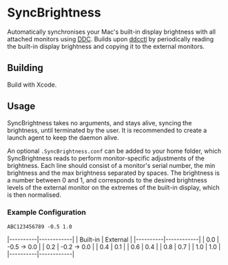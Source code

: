 # SyncBrightness

Automatically synchronises your Mac's built-in display brightness with all attached monitors using [DDC](https://en.wikipedia.org/wiki/Display_Data_Channel). Builds upon [ddcctl](kfix/ddcctl) by periodically reading the built-in display brightness and copying it to the external monitors.

## Building

Build with Xcode.

## Usage

SyncBrightness takes no arguments, and stays alive, syncing the brightness, until terminated by the user. It is recommended to create a launch agent to keep the daemon alive.

An optional `.SyncBrightness.conf` can be added to your home folder, which SyncBrightness reads to perform monitor-specific adjustments of the brightness. Each line should consist of a monitor's serial number, the min brightness and the max brightness separated by spaces. The brightness is a number between 0 and 1, and corresponds to the desired brightness levels of the external monitor on the extremes of the built-in display, which is then normalised.

### Example Configuration

```
ABC123456789 -0.5 1.0
```

|----------|------------|
| Built-in | External   |
|----------|------------|
| 0.0      | -0.5 → 0.0 |
| 0.2      | -0.2 → 0.0 |
| 0.4      | 0.1        |
| 0.6      | 0.4        |
| 0.8      | 0.7        |
| 1.0      | 1.0        |
|----------|------------|